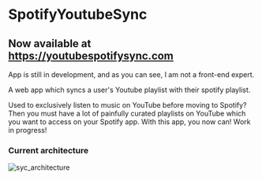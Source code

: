 # SpotifyYoutubeSync

## Now available at https://youtubespotifysync.com


App is still in development, and as you can see, I am not a front-end expert. 

A web app which syncs a user's Youtube playlist with their spotify playlist. 

Used to exclusively listen to music on YouTube before moving to Spotify? 
Then you must have a lot of painfully curated playlists on YouTube which you want to access on your Spotify app. 
With this app, you now can! 
Work in progress! 

### Current architecture

![syc_architecture](https://github.com/akashp90/SpotifyYoutubeSync/assets/60420073/34944caa-32a7-46fd-aacf-0735d35a2dff)

